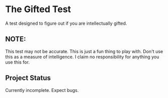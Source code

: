 # The Gifted Test
A test designed to figure out if you are intellectually gifted.

## NOTE:
This test may not be accurate. This is just a fun thing to play with. Don't use this as a measure of intelligence. I claim no responsibility for anything you use this for.

## Project Status
Currently incomplete. Expect bugs.
